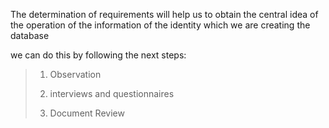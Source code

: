 The determination of requirements will help us to obtain the central idea of the operation of the information of the identity which we are creating the database

we can do this by following the next steps:

> 1.  Observation
>
> 2.  interviews and questionnaires
>
> 3.  Document Review
